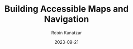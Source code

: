 ---
slug: "/talks/swift-connection/september-2023/robin-kanatzar-building-accessible-maps-and-navigation"
date: 2023-09-21
title: "Building Accessible Maps and Navigation"
author: "Robin Kanatzar"
video: o8iTIaFaP3o
thumbnail: thumbnails/o8iTIaFaP3o.jpg
slides: 
tags: []
year: 2023
conference: swift-connection
edition: september-2023
allow_ads: false
---